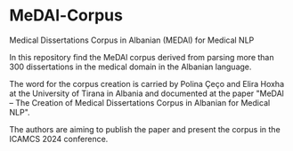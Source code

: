 # MeDAl-Corpus
Medical Dissertations Corpus in Albanian (MEDAl) for Medical NLP

In this repository find the MeDAl corpus derived from parsing more than 300 dissertations in the medical domain in the Albanian language.

The word for the corpus creation is carried by Polina Çeço and Elira Hoxha at the University of Tirana in Albania and documented at the paper "MeDAl – The Creation of Medical Dissertations Corpus in Albanian for Medical NLP".

The authors are aiming to publish the paper and present the corpus in the ICAMCS 2024 conference.
